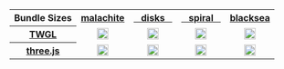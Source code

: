 <table>
<tr>
	<th>Bundle Sizes</th>
	<th><a href="https://github.com/MyThemeWay/mtw-canvas-malachite" title="Check it out" target="_blank">malachite</a></th>
	<th><a href="https://github.com/MyThemeWay/mtw-canvas-disks" title="Check it out" target="_blank">&nbsp;&nbsp; disks &nbsp;&nbsp;</a></th>
	<th><a href="https://github.com/MyThemeWay/mtw-canvas-spiral" title="Check it out" target="_blank">&nbsp;&nbsp; spiral &nbsp;&nbsp;</a></th>
	<th><a href="https://github.com/MyThemeWay/mtw-canvas-blacksea" title="Check it out" target="_blank">blacksea</a></th>
</tr>
<tr align="center">
	<th><a href="https://github.com/greggman/twgl.js" title="Check it out" target="_blank">TWGL</a></th>
	<td >
		<a href="https://github.com/MyThemeWay/mtw-canvas-malachite/tree/main/boilerplate-canvas/twgl/canvas.bundle.min.js" title="Get it" target="_blank"><img height="20" src="https://img.shields.io/github/size/mythemeway/mtw-canvas-malachite/boilerplate-canvas/twgl/canvas.bundle.min.js?label=&color=brightgreen" /></a>
	</td>
	<td>
		<a href="https://github.com/MyThemeWay/mtw-canvas-disks/tree/main/boilerplate-canvas/twgl/canvas.bundle.min.js" title="Get it" target="_blank"><img height="20" src="https://img.shields.io/github/size/mythemeway/mtw-canvas-disks/boilerplate-canvas/twgl/canvas.bundle.min.js?label=&color=brightgreen" /></a>
	</td>
	<td>
		<a href="https://github.com/MyThemeWay/mtw-canvas-spiral/tree/main/boilerplate-canvas/twgl/canvas.bundle.min.js" title="Get it" target="_blank"><img height="20" src="https://img.shields.io/github/size/mythemeway/mtw-canvas-spiral/boilerplate-canvas/twgl/canvas.bundle.min.js?label=&color=brightgreen" /></a>
	</td>
	<td>
		<a href="https://github.com/MyThemeWay/mtw-canvas-blacksea/tree/main/boilerplate-canvas/twgl/canvas.bundle.min.js" title="Get it" target="_blank"><img height="20" src="https://img.shields.io/github/size/mythemeway/mtw-canvas-blacksea/boilerplate-canvas/twgl/canvas.bundle.min.js?label=&color=brightgreen" /></a>
	</td>
</tr>
<tr align="center">
	<th><a href="https://github.com/mrdoob/three.js" title="Check it out" target="_blank">three.js</a></th>
	<td>
		<a href="https://github.com/MyThemeWay/mtw-canvas-malachite/tree/main/boilerplate-canvas/three/canvas.bundle.min.js" title="Get it" target="_blank"><img height="20" src="https://img.shields.io/github/size/mythemeway/mtw-canvas-malachite/boilerplate-canvas/three/canvas.bundle.min.js?label=&color=darkred" /></a>
	</td>
	<td>
		<a href="https://github.com/MyThemeWay/mtw-canvas-disks/tree/main/boilerplate-canvas/three/canvas.bundle.min.js" title="Get it" target="_blank"><img height="20" src="https://img.shields.io/github/size/mythemeway/mtw-canvas-disks/boilerplate-canvas/three/canvas.bundle.min.js?label=&color=darkred" /></a>
	</td>
	<td>
		<a href="https://github.com/MyThemeWay/mtw-canvas-spiral/tree/main/boilerplate-canvas/three/canvas.bundle.min.js" title="Get it" target="_blank"><img height="20" src="https://img.shields.io/github/size/mythemeway/mtw-canvas-spiral/boilerplate-canvas/three/canvas.bundle.min.js?label=&color=darkred" /></a>
	</td>
	<td>
		<a href="https://github.com/MyThemeWay/mtw-canvas-blacksea/tree/main/boilerplate-canvas/three/canvas.bundle.min.js" title="Get it" target="_blank"><img height="20" src="https://img.shields.io/github/size/mythemeway/mtw-canvas-blacksea/boilerplate-canvas/three/canvas.bundle.min.js?label=&color=darkred" /></a>
	</td>
</tr>
</table>
